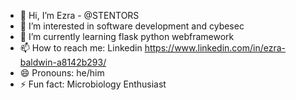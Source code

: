 - 👋 Hi, I’m Ezra - @STENTORS
- 👀 I’m interested in software development and cybesec
- 🌱 I’m currently learning flask python webframework
- 📫 How to reach me: Linkedin https://www.linkedin.com/in/ezra-baldwin-a8142b293/
- 😄 Pronouns: he/him
- ⚡ Fun fact: Microbiology Enthusiast 

<!---
STENTORS/STENTORS is a ✨ special ✨ repository because its `README.md` (this file) appears on your GitHub profile.
You can click the Preview link to take a look at your changes.
--->
